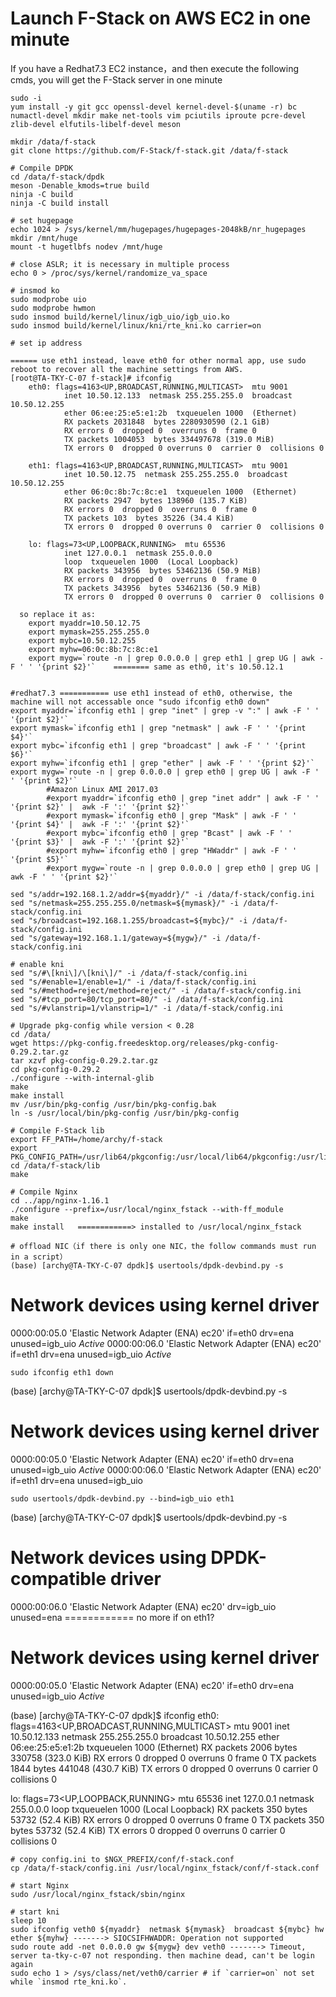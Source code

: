 # Launch F-Stack on AWS EC2 in one minute

  If you have a Redhat7.3 EC2 instance，and then execute the following cmds, you will get the F-Stack server in one minute 

    sudo -i
    yum install -y git gcc openssl-devel kernel-devel-$(uname -r) bc numactl-devel mkdir make net-tools vim pciutils iproute pcre-devel zlib-devel elfutils-libelf-devel meson

    mkdir /data/f-stack
    git clone https://github.com/F-Stack/f-stack.git /data/f-stack

    # Compile DPDK
    cd /data/f-stack/dpdk
    meson -Denable_kmods=true build
    ninja -C build
    ninja -C build install

    # set hugepage	
    echo 1024 > /sys/kernel/mm/hugepages/hugepages-2048kB/nr_hugepages
    mkdir /mnt/huge
    mount -t hugetlbfs nodev /mnt/huge

    # close ASLR; it is necessary in multiple process
    echo 0 > /proc/sys/kernel/randomize_va_space

    # insmod ko
    sudo modprobe uio
    sudo modprobe hwmon
    sudo insmod build/kernel/linux/igb_uio/igb_uio.ko
    sudo insmod build/kernel/linux/kni/rte_kni.ko carrier=on

    # set ip address
    
    ====== use eth1 instead, leave eth0 for other normal app, use sudo reboot to recover all the machine settings from AWS.
    [root@TA-TKY-C-07 f-stack]# ifconfig
        eth0: flags=4163<UP,BROADCAST,RUNNING,MULTICAST>  mtu 9001
                inet 10.50.12.133  netmask 255.255.255.0  broadcast 10.50.12.255
                ether 06:ee:25:e5:e1:2b  txqueuelen 1000  (Ethernet)
                RX packets 2031848  bytes 2280930590 (2.1 GiB)
                RX errors 0  dropped 0  overruns 0  frame 0
                TX packets 1004053  bytes 334497678 (319.0 MiB)
                TX errors 0  dropped 0 overruns 0  carrier 0  collisions 0

        eth1: flags=4163<UP,BROADCAST,RUNNING,MULTICAST>  mtu 9001
                inet 10.50.12.75  netmask 255.255.255.0  broadcast 10.50.12.255
                ether 06:0c:8b:7c:8c:e1  txqueuelen 1000  (Ethernet)
                RX packets 2947  bytes 138960 (135.7 KiB)
                RX errors 0  dropped 0  overruns 0  frame 0
                TX packets 103  bytes 35226 (34.4 KiB)
                TX errors 0  dropped 0 overruns 0  carrier 0  collisions 0

        lo: flags=73<UP,LOOPBACK,RUNNING>  mtu 65536
                inet 127.0.0.1  netmask 255.0.0.0
                loop  txqueuelen 1000  (Local Loopback)
                RX packets 343956  bytes 53462136 (50.9 MiB)
                RX errors 0  dropped 0  overruns 0  frame 0
                TX packets 343956  bytes 53462136 (50.9 MiB)
                TX errors 0  dropped 0 overruns 0  carrier 0  collisions 0
        
      so replace it as:
        export myaddr=10.50.12.75
        export mymask=255.255.255.0
        export mybc=10.50.12.255
        export myhw=06:0c:8b:7c:8c:e1
        export mygw=`route -n | grep 0.0.0.0 | grep eth1 | grep UG | awk -F ' ' '{print $2}'`    ======== same as eth0, it's 10.50.12.1


    #redhat7.3 =========== use eth1 instead of eth0, otherwise, the machine will not accessable once "sudo ifconfig eth0 down"
    export myaddr=`ifconfig eth1 | grep "inet" | grep -v ":" | awk -F ' '  '{print $2}'`
    export mymask=`ifconfig eth1 | grep "netmask" | awk -F ' ' '{print $4}'`
    export mybc=`ifconfig eth1 | grep "broadcast" | awk -F ' ' '{print $6}'`
    export myhw=`ifconfig eth1 | grep "ether" | awk -F ' ' '{print $2}'`
    export mygw=`route -n | grep 0.0.0.0 | grep eth0 | grep UG | awk -F ' ' '{print $2}'`
            #Amazon Linux AMI 2017.03
            #export myaddr=`ifconfig eth0 | grep "inet addr" | awk -F ' '  '{print $2}' |  awk -F ':' '{print $2}'`
            #export mymask=`ifconfig eth0 | grep "Mask" | awk -F ' ' '{print $4}' |  awk -F ':' '{print $2}'`
            #export mybc=`ifconfig eth0 | grep "Bcast" | awk -F ' ' '{print $3}' |  awk -F ':' '{print $2}'`
            #export myhw=`ifconfig eth0 | grep "HWaddr" | awk -F ' ' '{print $5}'`
            #export mygw=`route -n | grep 0.0.0.0 | grep eth0 | grep UG | awk -F ' ' '{print $2}'`

    sed "s/addr=192.168.1.2/addr=${myaddr}/" -i /data/f-stack/config.ini
    sed "s/netmask=255.255.255.0/netmask=${mymask}/" -i /data/f-stack/config.ini
    sed "s/broadcast=192.168.1.255/broadcast=${mybc}/" -i /data/f-stack/config.ini
    sed "s/gateway=192.168.1.1/gateway=${mygw}/" -i /data/f-stack/config.ini

    # enable kni
    sed "s/#\[kni\]/\[kni\]/" -i /data/f-stack/config.ini
    sed "s/#enable=1/enable=1/" -i /data/f-stack/config.ini
    sed "s/#method=reject/method=reject/" -i /data/f-stack/config.ini
    sed "s/#tcp_port=80/tcp_port=80/" -i /data/f-stack/config.ini
    sed "s/#vlanstrip=1/vlanstrip=1/" -i /data/f-stack/config.ini

    # Upgrade pkg-config while version < 0.28
    cd /data/
    wget https://pkg-config.freedesktop.org/releases/pkg-config-0.29.2.tar.gz
    tar xzvf pkg-config-0.29.2.tar.gz
    cd pkg-config-0.29.2
    ./configure --with-internal-glib
    make
    make install
    mv /usr/bin/pkg-config /usr/bin/pkg-config.bak
    ln -s /usr/local/bin/pkg-config /usr/bin/pkg-config

    # Compile F-Stack lib
    export FF_PATH=/home/archy/f-stack
    export PKG_CONFIG_PATH=/usr/lib64/pkgconfig:/usr/local/lib64/pkgconfig:/usr/lib/pkgconfig
    cd /data/f-stack/lib
    make

    # Compile Nginx
    cd ../app/nginx-1.16.1
    ./configure --prefix=/usr/local/nginx_fstack --with-ff_module
    make
    make install   ============> installed to /usr/local/nginx_fstack

    # offload NIC（if there is only one NIC，the follow commands must run in a script）
    (base) [archy@TA-TKY-C-07 dpdk]$ usertools/dpdk-devbind.py -s

Network devices using kernel driver
===================================
0000:00:05.0 'Elastic Network Adapter (ENA) ec20' if=eth0 drv=ena unused=igb_uio *Active*
0000:00:06.0 'Elastic Network Adapter (ENA) ec20' if=eth1 drv=ena unused=igb_uio *Active*

    sudo ifconfig eth1 down
(base) [archy@TA-TKY-C-07 dpdk]$ usertools/dpdk-devbind.py -s

Network devices using kernel driver
===================================
0000:00:05.0 'Elastic Network Adapter (ENA) ec20' if=eth0 drv=ena unused=igb_uio *Active*
0000:00:06.0 'Elastic Network Adapter (ENA) ec20' if=eth1 drv=ena unused=igb_uio
    
    sudo usertools/dpdk-devbind.py --bind=igb_uio eth1
(base) [archy@TA-TKY-C-07 dpdk]$ usertools/dpdk-devbind.py -s

Network devices using DPDK-compatible driver
============================================
0000:00:06.0 'Elastic Network Adapter (ENA) ec20' drv=igb_uio unused=ena            ============ no more if on eth1?

Network devices using kernel driver
===================================
0000:00:05.0 'Elastic Network Adapter (ENA) ec20' if=eth0 drv=ena unused=igb_uio *Active*

(base) [archy@TA-TKY-C-07 dpdk]$ ifconfig
eth0: flags=4163<UP,BROADCAST,RUNNING,MULTICAST>  mtu 9001
        inet 10.50.12.133  netmask 255.255.255.0  broadcast 10.50.12.255
        ether 06:ee:25:e5:e1:2b  txqueuelen 1000  (Ethernet)
        RX packets 2006  bytes 330758 (323.0 KiB)
        RX errors 0  dropped 0  overruns 0  frame 0
        TX packets 1844  bytes 441048 (430.7 KiB)
        TX errors 0  dropped 0 overruns 0  carrier 0  collisions 0

lo: flags=73<UP,LOOPBACK,RUNNING>  mtu 65536
        inet 127.0.0.1  netmask 255.0.0.0
        loop  txqueuelen 1000  (Local Loopback)
        RX packets 350  bytes 53732 (52.4 KiB)
        RX errors 0  dropped 0  overruns 0  frame 0
        TX packets 350  bytes 53732 (52.4 KiB)
        TX errors 0  dropped 0 overruns 0  carrier 0  collisions 0


    # copy config.ini to $NGX_PREFIX/conf/f-stack.conf
    cp /data/f-stack/config.ini /usr/local/nginx_fstack/conf/f-stack.conf

    # start Nginx
    sudo /usr/local/nginx_fstack/sbin/nginx

    # start kni
    sleep 10
    sudo ifconfig veth0 ${myaddr}  netmask ${mymask}  broadcast ${mybc} hw ether ${myhw} -------> SIOCSIFHWADDR: Operation not supported
    sudo route add -net 0.0.0.0 gw ${mygw} dev veth0 -------> Timeout, server ta-tky-c-07 not responding. then machine dead, can't be login again
    sudo echo 1 > /sys/class/net/veth0/carrier # if `carrier=on` not set while `insmod rte_kni.ko`.
